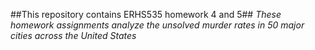 ##This repository contains ERHS535 homework 4 and 5##
*These homework assignments analyze the unsolved murder rates in 50 major cities across the United States*